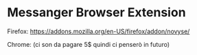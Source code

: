 # Messanger Browser Extension

Firefox: https://addons.mozilla.org/en-US/firefox/addon/novyse/

Chrome: (ci son da pagare 5$ quindi ci penserò in futuro)
